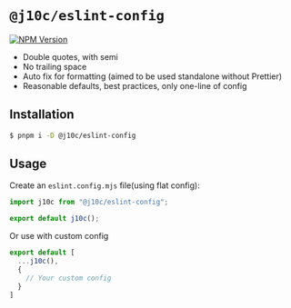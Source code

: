 # `@j10c/eslint-config`

[![NPM Version](https://img.shields.io/npm/v/%40j10c%2Feslint-config?style=social)](https://www.npmjs.com/package/@j10c/eslint-config)

- Double quotes, with semi
- No trailing space
- Auto fix for formatting (aimed to be used standalone without Prettier)
- Reasonable defaults, best practices, only one-line of config

## Installation

```sh
$ pnpm i -D @j10c/eslint-config
```

## Usage

Create an `eslint.config.mjs` file(using flat config):

```js
import j10c from "@j10c/eslint-config";

export default j10c();
```

Or use with custom config


```js
export default [
  ...j10c(),
  {
    // Your custom config
  }
]
```
